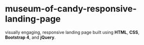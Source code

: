 # museum-of-candy-responsive-landing-page
visually engaging, responsive landing page built using **HTML**, **CSS**, **Bootstrap 4**, and **jQuery**.
